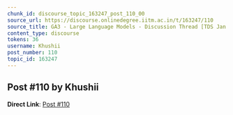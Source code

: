 ```yaml
---
chunk_id: discourse_topic_163247_post_110_00
source_url: https://discourse.onlinedegree.iitm.ac.in/t/163247/110
source_title: GA3 - Large Language Models - Discussion Thread [TDS Jan 2025]
content_type: discourse
tokens: 36
username: Khushii
post_number: 110
topic_id: 163247
---
```


## Post #110 by Khushii

**Direct Link**: [Post #110](https://discourse.onlinedegree.iitm.ac.in/t/163247/110)
